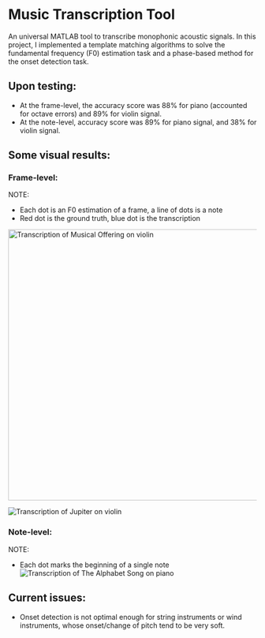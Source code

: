 # Music Transcription Tool
An universal MATLAB tool to transcribe monophonic acoustic signals. In this project, I implemented a template matching algorithms to solve the fundamental frequency (F0) estimation task and a phase-based method for the onset detection task.
## Upon testing:
- At the frame-level, the accuracy score was 88% for piano (accounted for octave errors) and 89% for violin signal. 
- At the note-level, accuracy score was 89% for piano signal, and 38% for violin signal.

## Some visual results:
### Frame-level:
NOTE: 
- Each dot is an F0 estimation of a frame, a line of dots is a note
- Red dot is the ground truth, blue dot is the transcription
      
<img alt="Transcription of Musical Offering on violin" src="https://user-images.githubusercontent.com/64146871/216738125-b7504bba-3721-478f-858c-5aed1fde5747.png" height="550" width="auto" title="Musical Offering on violin (Frame-level Transcription)">


![Transcription of Jupiter on violin](https://user-images.githubusercontent.com/64146871/216738068-7cb64049-dab6-475f-9887-7bce1b751162.png "An excerpt of Jupiter on violin (Frame-level Transcription)")

### Note-level:
NOTE: 
- Each dot marks the beginning of a single note
![Transcription of The Alphabet Song on piano](https://user-images.githubusercontent.com/64146871/216738014-ff3dddd1-638f-48de-a83d-cf06fdac6ca0.jpg "The Alphabet Song on piano (Note-level Transcription)")

## Current issues:
- Onset detection is not optimal enough for string instruments or wind instruments, whose onset/change of pitch tend to be very soft.

